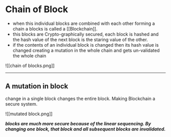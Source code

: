 # Chain of Block
 *  when this individual blocks are combined with each other forming a chain a blocks is called a [[Blockchain]].
 *  this blocks are Crypto-graphically secured, each block is hashed and the hash value of the next block is the staring value of the other.
 *  if the contents of an individual block is changed then its hash value is changed creating a mutation in the whole chain and gets un-validated the whole chain

 
 ![[chain of blocks.png]]
 
 ---
## A mutation in block
change in a single block changes the entire block. Making Blockchain a secure system.
 
 ![[mutated block.png]]
 
***blocks are much more secure because of the linear sequencing. By changing one block, that block and all subsequent blocks are invalidated.***

